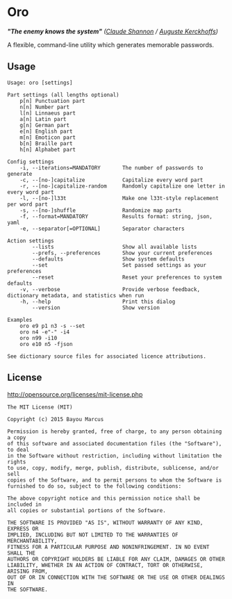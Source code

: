 # Oro

_**"The enemy knows the system"** ([Claude Shannon](http://en.wikipedia.org/wiki/Claude_Shannon) / [Auguste Kerckhoffs](http://en.wikipedia.org/wiki/Auguste_Kerckhoffs))_

A flexible, command-line utility which generates memorable passwords.

## Usage

    Usage: oro [settings]

    Part settings (all lengths optional)
        p[n] Punctuation part
        n[n] Number part
        l[n] Linnaeus part
        a[n] Latin part
        g[n] German part
        e[n] English part
        m[n] Emoticon part
        b[n] Braille part
        h[n] Alphabet part

    Config settings
        -i, --iterations=MANDATORY       The number of passwords to generate
        -c, --[no-]capitalize            Capitalize every word part
        -r, --[no-]capitalize-random     Randomly capitalize one letter in every word part
        -l, --[no-]l33t                  Make one l33t-style replacement per word part
        -s, --[no-]shuffle               Randomize map parts
        -f, --format=MANDATORY           Results format: string, json, yaml
        -e, --separator[=OPTIONAL]       Separator characters

    Action settings
            --lists                      Show all available lists
            --prefs, --preferences       Show your current preferences
            --defaults                   Show system defaults
            --set                        Set passed settings as your preferences
            --reset                      Reset your preferences to system defaults
        -v, --verbose                    Provide verbose feedback, dictionary metadata, and statistics when run
        -h, --help                       Print this dialog
            --version                    Show version

    Examples
        oro e9 p1 n3 -s --set
        oro n4 -e"-" -i4
        oro n99 -i10
        oro e10 n5 -fjson

    See dictionary source files for associated licence attributions.

## License

http://opensource.org/licenses/mit-license.php

    The MIT License (MIT)

    Copyright (c) 2015 Bayou Marcus

    Permission is hereby granted, free of charge, to any person obtaining a copy
    of this software and associated documentation files (the "Software"), to deal
    in the Software without restriction, including without limitation the rights
    to use, copy, modify, merge, publish, distribute, sublicense, and/or sell
    copies of the Software, and to permit persons to whom the Software is
    furnished to do so, subject to the following conditions:

    The above copyright notice and this permission notice shall be included in
    all copies or substantial portions of the Software.

    THE SOFTWARE IS PROVIDED "AS IS", WITHOUT WARRANTY OF ANY KIND, EXPRESS OR
    IMPLIED, INCLUDING BUT NOT LIMITED TO THE WARRANTIES OF MERCHANTABILITY,
    FITNESS FOR A PARTICULAR PURPOSE AND NONINFRINGEMENT. IN NO EVENT SHALL THE
    AUTHORS OR COPYRIGHT HOLDERS BE LIABLE FOR ANY CLAIM, DAMAGES OR OTHER
    LIABILITY, WHETHER IN AN ACTION OF CONTRACT, TORT OR OTHERWISE, ARISING FROM,
    OUT OF OR IN CONNECTION WITH THE SOFTWARE OR THE USE OR OTHER DEALINGS IN
    THE SOFTWARE.
